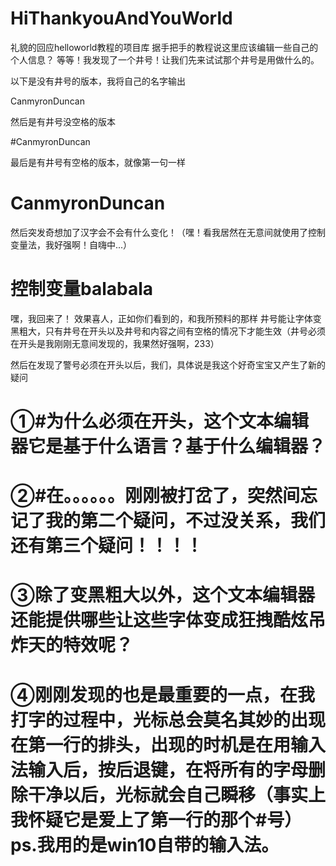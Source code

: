 # HiThankyouAndYouWorld
礼貌的回应helloworld教程的项目库
据手把手的教程说这里应该编辑一些自己的个人信息？
等等！我发现了一个井号！让我们先来试试那个井号是用做什么的。

以下是没有井号的版本，我将自己的名字输出

CanmyronDuncan

然后是有井号没空格的版本

#CanmyronDuncan

最后是有井号有空格的版本，就像第一句一样

# CanmyronDuncan

然后突发奇想加了汉字会不会有什么变化！（嘿！看我居然在无意间就使用了控制变量法，我好强啊！自嗨中...）

# 控制变量balabala

嘿，我回来了！
效果喜人，正如你们看到的，和我所预料的那样
井号能让字体变黑粗大，只有井号在开头以及井号和内容之间有空格的情况下才能生效（井号必须在开头是我刚刚无意间发现的，我果然好强啊，233）

然后在发现了警号必须在开头以后，我们，具体说是我这个好奇宝宝又产生了新的疑问
# ①#为什么必须在开头，这个文本编辑器它是基于什么语言？基于什么编辑器？
# ②#在。。。。。。刚刚被打岔了，突然间忘记了我的第二个疑问，不过没关系，我们还有第三个疑问！！！！
# ③除了变黑粗大以外，这个文本编辑器还能提供哪些让这些字体变成狂拽酷炫吊炸天的特效呢？
# ④刚刚发现的也是最重要的一点，在我打字的过程中，光标总会莫名其妙的出现在第一行的排头，出现的时机是在用输入法输入后，按后退键，在将所有的字母删除干净以后，光标就会自己瞬移（事实上我怀疑它是爱上了第一行的那个#号）ps.我用的是win10自带的输入法。
